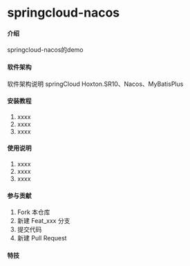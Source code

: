 # springcloud-nacos

#### 介绍
springcloud-nacos的demo

#### 软件架构
软件架构说明
springCloud Hoxton.SR10、Nacos、MyBatisPlus

#### 安装教程

1.  xxxx
2.  xxxx
3.  xxxx

#### 使用说明

1.  xxxx
2.  xxxx
3.  xxxx

#### 参与贡献

1.  Fork 本仓库
2.  新建 Feat_xxx 分支
3.  提交代码
4.  新建 Pull Request


#### 特技


